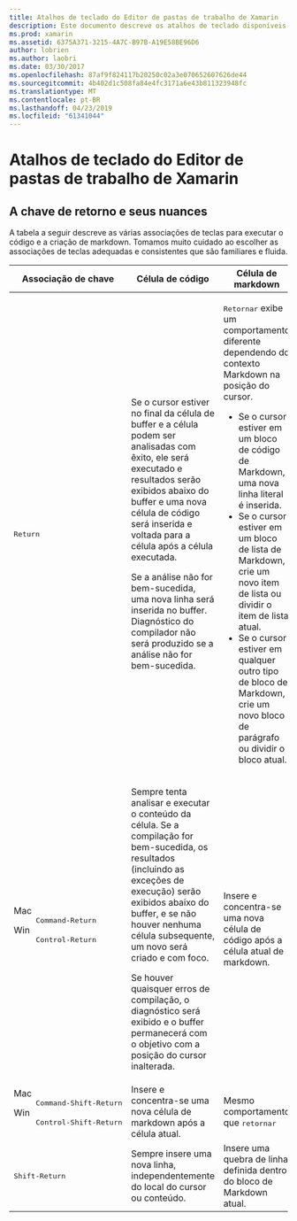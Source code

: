 ```yaml
---
title: Atalhos de teclado do Editor de pastas de trabalho de Xamarin
description: Este documento descreve os atalhos de teclado disponíveis para uso no editor de pastas de trabalho do Xamarin. Em particular, ele examina a tecla Return é usada de várias maneiras.
ms.prod: xamarin
ms.assetid: 6375A371-3215-4A7C-B97B-A19E58BE96D6
author: lobrien
ms.author: laobri
ms.date: 03/30/2017
ms.openlocfilehash: 87af9f824117b20250c02a3e070652607626de44
ms.sourcegitcommit: 4b402d1c508fa84e4fc3171a6e43b811323948fc
ms.translationtype: MT
ms.contentlocale: pt-BR
ms.lasthandoff: 04/23/2019
ms.locfileid: "61341044"
---
```

# <a name="xamarin-workbooks-editor-keyboard-shortcuts"></a>Atalhos de teclado do Editor de pastas de trabalho de Xamarin

## <a name="the-return-key-and-its-nuances"></a>A chave de retorno e seus nuances

A tabela a seguir descreve as várias associações de teclas para executar o código e a criação de markdown. Tomamos muito cuidado ao escolher as associações de teclas adequadas e consistentes que são familiares e fluida.

|Associação de chave|Célula de código|Célula de markdown|
|--- |--- |--- |
|<kbd>Return</kbd>|<p>Se o cursor estiver no final da célula de buffer e a célula podem ser analisadas com êxito, ele será executado e resultados serão exibidos abaixo do buffer e uma nova célula de código será inserida e voltada para a célula após a célula executada.</p><p>Se a análise não for bem-sucedida, uma nova linha será inserida no buffer. Diagnóstico do compilador não será produzido se a análise não for bem-sucedida.</p>|<p><kbd>Retornar</kbd> exibe um comportamento diferente dependendo do contexto Markdown na posição do cursor.</p><ul><li>Se o cursor estiver em um bloco de código de Markdown, uma nova linha literal é inserida.</li><li>Se o cursor estiver em um bloco de lista de Markdown, crie um novo item de lista ou dividir o item de lista atual.</li><li>Se o cursor estiver em qualquer outro tipo de bloco de Markdown, crie um novo bloco de parágrafo ou dividir o bloco atual.</li></ul>|
|<dl><dt>Mac</dt><dd><kbd>Command‑Return</kbd></dd><dt>Win</dt><dd><kbd>Control‑Return</kbd></dd></dl>|<p>Sempre tenta analisar e executar o conteúdo da célula. Se a compilação for bem-sucedida, os resultados (incluindo as exceções de execução) serão exibidos abaixo do buffer, e se não houver nenhuma célula subsequente, um novo será criado e com foco.</p><p>Se houver quaisquer erros de compilação, o diagnóstico será exibido e o buffer permanecerá com o objetivo com a posição do cursor inalterada.</p>|Insere e concentra-se uma nova célula de código após a célula atual de markdown.|
|<dl><dt>Mac</dt><dd><kbd>Command‑Shift‑Return</kbd><dd><dt>Win</dt><dd><kbd>Control‑Shift‑Return</kbd></dd></dl>|Insere e concentra-se uma nova célula de markdown após a célula atual.|Mesmo comportamento que <kbd>retornar</kbd>|
|<kbd>Shift‑Return</kbd>|Sempre insere uma nova linha, independentemente do local do cursor ou conteúdo.|Insere uma quebra de linha definida dentro do bloco de Markdown atual.|
